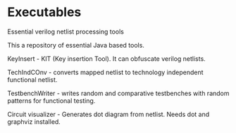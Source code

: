 # Executables
Essential verilog netlist processing tools

This a repository of essential Java based tools.

KeyInsert - KIT (Key insertion Tool). It can obfuscate verilog netlists. 

TechIndCOnv - converts mapped netlist to technology independent functional netlist.

TestbenchWriter - writes random and comparative testbenches with random patterns for functional testing.

Circuit visualizer - Generates dot diagram from netlist. Needs dot and graphviz installed.
